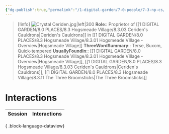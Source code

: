 ```yaml
---
{"dg-publish":true,"permalink":"/1-digital-garden/7-0-people/7-3-np-cs/crystal-ceriden/","tags":["#person","#hogsmeade","#hogsmeade-resident","#shopkeeper"]}
---
```


>[!info] 
>![Crystal Ceriden.jpg|left|300](/img/user/1%20DIGITAL%20GARDEN/7.0%20PEOPLE/7.3%20NPCs/Headshots/Crystal%20Ceriden.jpg)
>**Role**:: Proprietor of [[1 DIGITAL GARDEN/8.0 PLACES/8.3 Hogsmeade Village/8.3.03 Ceriden's Cauldrons\|Ceriden's Cauldrons]] in [[1 DIGITAL GARDEN/8.0 PLACES/8.3 Hogsmeade Village/8.3.01 Hogsmeade VIllage - Overview\|Hogsmeade Village]]
>**ThreeWordSummary**:: Terse, Buxom, Quick-tempered
>**UsuallyFoundIn**::  [[1 DIGITAL GARDEN/8.0 PLACES/8.3 Hogsmeade Village/8.3.01 Hogsmeade VIllage - Overview\|Hogsmeade Village]], [[1 DIGITAL GARDEN/8.0 PLACES/8.3 Hogsmeade Village/8.3.03 Ceriden's Cauldrons\|Ceriden's Cauldrons]], [[1 DIGITAL GARDEN/8.0 PLACES/8.3 Hogsmeade Village/8.3.11 The Three Broomsticks\|The Three Broomsticks]]

# Interactions

| Session | Interactions |
| ------- | ------------ |

{ .block-language-dataview}

